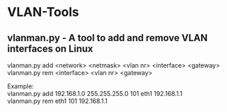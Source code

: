 # VLAN-Tools

## vlanman.py - A tool to add and remove VLAN interfaces on Linux  
  
vlanman.py add &lt;network&gt; &lt;netmask&gt; &lt;vlan nr&gt; &lt;interface&gt; &lt;gateway&gt;  
vlanman.py rem &lt;interface&gt; &lt;vlan nr&gt; &lt;gateway>  
  
Example:  
vlanman.py add 192.168.1.0 255.255.255.0 101 eth1 192.168.1.1  
vlanman.py rem eth1 101 192.168.1.1
